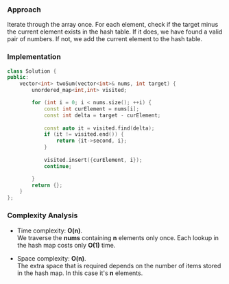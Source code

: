 ### Approach

Iterate through the array once. For each element, check if the target minus the current element exists in the hash table. If it does, we have found a valid pair of numbers. If not, we add the current element to the hash table.

### Implementation

```cpp
class Solution {
public:
    vector<int> twoSum(vector<int>& nums, int target) {
        unordered_map<int,int> visited;

        for (int i = 0; i < nums.size(); ++i) {
            const int curElement = nums[i];
            const int delta = target - curElement;
            
            const auto it = visited.find(delta);
            if (it != visited.end()) {
                return {it->second, i};
            }
            
            visited.insert({curElement, i});
            continue;

        }
        return {};
    }
};
```

### Complexity Analysis

* Time complexity: **O(n)**.<br>
We traverse the **nums** containing **n** elements only once. Each lookup in the hash map costs only **O(1)** time.

* Space complexity: **O(n)**.<br>
The extra space that is required depends on the number of items stored in the hash map. In this case it's **n** elements.